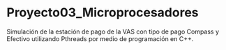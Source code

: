 # Proyecto03_Microprocesadores
Simulación de la estación de pago de la VAS con tipo de pago Compass y Efectivo utilizando Pthreads por medio de programación en C++.
